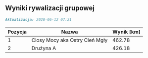 ## Wyniki rywalizacji grupowej

```markdown
Aktualizacja: 2020-06-12 07:21
```

Pozycja | Nazwa | Wynik [km] |
------------ | -------------  | -------------
 1 |Ciosy Mocy aka Ostry Cień Mgły | 462.78 
 2 |Drużyna A | 426.18